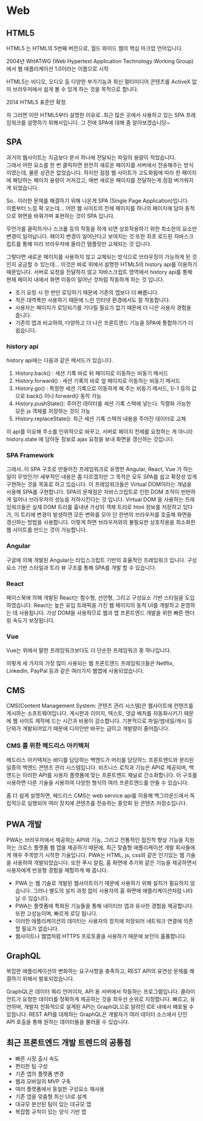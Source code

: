 # Web
## HTML5
HTML5 는 HTML의 5번째 버전으로, 월드 와이드 웹의 핵심 마크업 언어입니다.

2004년 WHATWG (Web Hypertext Application Technology Working Group)에서 웹 애플리케이션 1.0이라는 이름으로 시작

HTML5는 비디오, 오디오 등 다양한 부가기능과 최신 멀티미디어 콘텐츠를 ActiveX 없이 브라우저에서 쉽게 볼 수 있게 하는 것을 목적으로 합니다.

2014 HTML5 표준안 확정

자 그러면 이런 HTML5부터 설명한 이유로..최근 많은 곳에서 사용하고 있는 SPA 프레임워크를 설명하기 위해서입니다. 그 전에 SPA에 대해 좀 알아보겠습니당~
## SPA
과거의 웹사이트는 지금보다 문서 하나에 전달되는 파일의 용량이 적었습니다.   
그래서 어떤 요소를 한 번 클릭하면 완전히 새로운 페이지를 서버에서 전송해주는 방식이였는데, 물론 상관은 없었습니다. 하지만 점점 웹 사이트가 고도화됨에 따라 한 페이지에 해당하는 페이지 용량이 커져갔고, 매번 새로운 페이지를 전달하는게 점점 버거워지게 되었습니다.

So.. 이러한 문제를 해결하기 위해 나온게 SPA (Single Page Application)입니다.  
이름부터 느낌 팍 오는데...  어떤 웹 사이트의 전체 페이지를 하나의 페이지에 담아 동적으로 화면을 바꿔가며 표현하는 것이 SPA 입니다.   

무언가를 클릭하거나 스크롤 등의 작동을 하게 되면 상호작용하기 위한 최소한의 요소만 변경이 일어납니다. 페이지 변경이 일어난다고 보여지는 것 또한 최초 로드된 자바스크립트를 통해 미리 브라우저에 올라간 템플릿만 교체되는 것 입니다.

그렇다면 새로운 페이지를 사용하지 않고 교체되는 방식으로 브라우징이 가능하게 된 것인지 궁금할 수 있는데... 이것은 바로 위에서 설명한 HTML5의 history api를 이용하기 때문입니다. 서버로 요청을 전달하지 않고 자바스크립트 영역에서 history api를 통해 현재 페이지 내에서 화면 이동이 일어난 것처럼 작동하게 하는 것 입니다.

- 초기 요청 시 한 번만 로딩하기 때문에 기존의 앱보다 더 빠릅니다.
- 적은 대역폭만 사용하기 때문에 느린 인터넷 환경에서도 잘 작동합니다.
- 사용자는 페이지가 로딩되기를 기다릴 필요가 없기 때문에 더 나은 사용자 경험을 줍니다.
- 기존의 앱과 비교하여, 다양하고 더 나은 프론트엔드 기능을 SPA에 통합하기가 더 쉽습니다.

### history api
history api에는 다음과 같은 메서드가 있습니다.   
1. History.back() : 세션 기록 바로 뒤 페이지로 이동하는 비동기 메서드
2. History.forward() : 세션 기록의 바로 앞 페이지로 이동하는 비동기 메서드
3. History.go() : 특정한 세션 기록으로 이동하게 해 주는 비동기 메서드, 1/-1 등의 값으로 back() 이나 forward() 동작 가능
4. History.pushState(): 주어진 데이터를 세션 기록 스택에 넣는다. 직렬화 가능한 모든 js 객체를 저장하는 것이 가능
5. History.replaceState(): 최근 세션 기록 스택의 내용을 주어진 데이터로 교체

이 api를 이요해 주소를 인위적으로 바꾸고, 서버로 페이지 전체를 요청하는 게 아니라 history.state 에 담아둔 정보로 ajax 요청을 보내 화면을 갱신하는 것입니다.
### SPA Framework
그래서..이 SPA 구조로 만들어진 프레임워크로 유명한 Angular, React, Vue 가 하는 일이 무엇인가! 세부적인 내용은 좀 다르겠지만 그 목적은 모두 SPA를 쉽고 확장성 있게 구현하는 것을 목표로 하고 있습니다. 이 프레임워크들은 Virtual DOM이라는 개념을 사용해 SPA를 구현합니다. SPA의 문제점은 자바스크립트로 인한 DOM 조작이 빈번하게 일어나 브라우저의 성능을 저하시킨다는 것 입니다. Virtual DOM 을 사용하는 프레임워크들은 실제 DOM 트리를 흉내낸 가상의 객체 트리로 html 정보를 저장하고 있다가, 이 트리에 변경이 발생하면 모든 변화를 모아 단 한번의 브라우저를 호출해 화면을 갱신하는 방법을 사용합니다. 이렇게 하면 브라우저와의 불필요한 상호작용을 최소화한 웹 사이트를 만드는 것이 가능합니다.

### Angular
구글에 의해 개발된 Angular는 타입스크립트 기반의 효율적인 프레임워크 입니다. 구성요소 기반 스타일과 트리 뷰 구조를 통해 SPA를 개발 할 수 있습니다.

### React
페이스북에 의해 개발된 React는 함수형, 선언형, 그리고 구성요소 기반 스타일을 도입하였습니다. React는 높은 유입 트래픽을 가진 웹 페이지의 동적 UI를 개발하고 운영하는 데 사용됩니다. 가상 DOM을 사용하므로 웹과 앱 프론트엔드 개발을 위한 빠른 렌더링 속도가 보장됩니다.

### Vue
Vue는 위에서 말한 프레임워크보다도 더 단순한 프레임워크 중 하나입니다.

이렇게 세 가지의 가장 많이 사용되는 웹 프론트엔드 프레임워크들은 Netflix, LinkedIn, PayPal 등과 같은 여러가지 웹앱에 사용되었습니다.

## CMS
CMS(Content Management System: 콘텐츠 관리 시스템)은 웹사이트에 컨텐츠를 게시하는 소프트웨어입니다. 게시판과 이미지, 텍스트, 댓글 배치를 자동화시키기 때문에 웹 사이트 제작에 드는 시간과 비용이 감소합니다. 기본적으로 파일/썸네일/캐시 등 단위가 개발되어있기 때문에 디자인만 바꾸는 급이고 개발량이 줄어듭니다.
### CMS 를 위한 헤드리스 아키텍처
헤드리스 아키텍처는 바디를 담당하는 백엔드가 머리를 담당하느 프론트엔드와 분리된 일종의 백엔드 콘텐츠 관리 시스템입니다. 비즈니스 로직과 기능은 API로 제공되며, 백엔드는 이러한 API를 사용자 플랫폼에 맞는 프론트엔드 채널로 간소화합니다. 이 구조를 사용하면 다른 기술을 사용하여 다양한 형식의 여러 프론트엔드를 만들 수 있습니다.

좀 더 쉽게 설명하면, 헤드리스 CMS는 web service api를 이용해 백그라운드에서 독립적으로 실행되어 여러 장치에 콘텐츠를 전송하는 중앙화 된 콘텐츠 저장소입니다.

## PWA 개발
PWA는 브라우저에서 제공하는 API와 기능, 그리고 전통적인 점진적 향상 기능을 지원하는 크로스 플랫폼 웹 앱을 제공하기 때문에, 최근 맞춤형 애플리케이션 개발 회사들에게 매우 주목받기 시작한 기술입니다. PWA는 HTML, js, css와 같은 인기있는 웹 기술을 사용하여 개발되었습니다. 또한 푸시 알림, 홈 화면에 추가와 같은 기능을 제공하면서 사용자에게 반응형 경험을 체험하게 해 줍니다.

- PWA 는 웹 기술로 개발된 웹사이트이기 때문에 사용하기 위해 설치가 필요하지 않습니다. 그러나 별도의 설치 과정 없이 사용자의 홈 화면에 애플리케이션처럼 나타날 수 있습니다.
- PWA는 플랫폼에 특화된 기능들을 통해 네이티브 앱과 유사한 경험을 제공합니다. 또한 고성능이며, 빠르게 로딩 됩니다.
- 이러한 애플리케이션의 데이터는 사용자의 장치에 저장되어 네트워크 연결에 의존할 필요가 없습니다.
- 웹사이트나 웹앱처럼 HTTPS 프로토콜을 사용하기 때문에 보안이 훌륭합니다.

## GraphQL
복잡한 애플리케이션의 변화하는 요구사항을 충족하고, REST API의 유연성 문제를 해결하기 위해서 발표되었습니다.

GraphQL은 데이터 쿼리 언어이자, API 용 서버에서 작동하는 프로그램입니다. 클라이언트가 요청한 데이터를 정확하게 제공하는 것을 최우선 순위로 지정합니다. 빠르고, 유연하며, 개발자 친화적으로 설계된 API는 GraphQL으로 알려진 IDE 내에서 배포될 수 있씁니다. REST API를 대체하는 GraphQL은 개발자가 여러 데이터 소스에서 단인 API 호출을 통해 원하는 데이터들을 불러올 수 있습니다.

## 최근 프론트엔드 개발 트렌드의 공통점
- 빠른 시장 출시 속도
- 편리한 팀 구성
- 기존 앱의 플랫폼 변경
- 웹과 모바일의 MVP 구축
- 여러 플랫폼에서 동일한 구성요소 재사용
- 기존 앱을 맞춤형 최신 UI로 설계
- 대규모 분산된 팀이 있는 대규모 앱
- 복잡합 규칙이 있는 양식 기반 앱